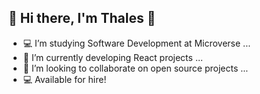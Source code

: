 

## :palm_tree: Hi there, I'm Thales :palm_tree:

<!--
**thneves/thneves** is a ✨ _special_ ✨ repository because its `README.md` (this file) appears on your GitHub profile.

-->


 - :computer: I’m studying Software Development at Microverse ...
 - :gem: I’m currently developing React projects ...
 - :telescope: I’m looking to collaborate on open source projects ...
 - :computer: Available for hire!



<!-- [![Top Langs](https://github-readme-stats.vercel.app/api/top-langs/?username=thneves&show_icons=true&theme=dracula)](https://github.com/thneves/github-readme-stats) ![Thales's github stats](https://github-readme-stats.vercel.app/api?username=thneves&show_icons=true&theme=dracula) -->






